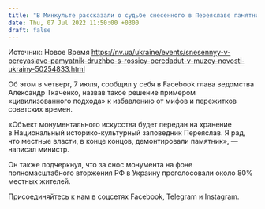 ```yaml
---
title: "В Минкульте рассказали о судьбе снесенного в Переяславе памятника «дружбе» Украины и России"
date: Thu, 07 Jul 2022 11:50:00 +0300
draft: false
---
```

Источник: Новое Время https://nv.ua/ukraine/events/snesennyy-v-pereyaslave-pamyatnik-druzhbe-s-rossiey-peredadut-v-muzey-novosti-ukrainy-50254833.html


Об этом в четверг, 7 июля, сообщил у себя в Facebook глава ведомства Александр Ткаченко, назвав такое решение примером «цивилизованного подхода» к избавлению от мифов и пережитков советских времен.

«Объект монументального искусства будет передан на хранение в Национальный историко-культурный заповедник Переяслав. Я рад, что местные власти, в конце концов, демонтировали памятник», — написал министр.

Он также подчеркнул, что за снос монумента на фоне полномасштабного вторжения РФ в Украину проголосовали около 80% местных жителей.

Присоединяйтесь к нам в соцсетях Facebook, Telegram и Instagram.
